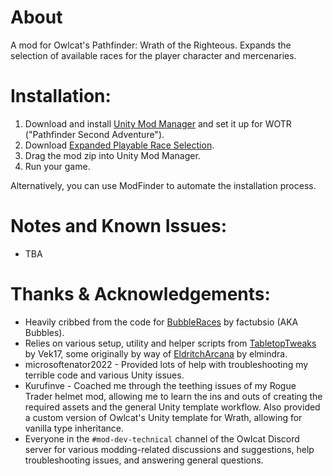 # About
A mod for Owlcat's Pathfinder: Wrath of the Righteous. Expands the selection of available races for the player character and mercenaries.

# Installation:
1. Download and install [Unity Mod Manager](https://www.nexusmods.com/site/mods/21) and set it up for WOTR ("Pathfinder Second Adventure").
1. Download [Expanded Playable Race Selection](https://github.com/DarthParametric/WOTR_Expanded_Playable_Race_Selection/releases/latest).
1. Drag the mod zip into Unity Mod Manager.
1. Run your game.

Alternatively, you can use ModFinder to automate the installation process.

# Notes and Known Issues:
- TBA

# Thanks & Acknowledgements:
- Heavily cribbed from the code for [BubbleRaces](https://github.com/xADDBx/FileSharing/blob/8e043545d0631a8a30369024c07c31d0ac80f08d/BubbleRaces.zip) by factubsio (AKA Bubbles).
- Relies on various setup, utility and helper scripts from [TabletopTweaks](https://github.com/Vek17/TabletopTweaks-Core) by Vek17, some originally by way of [EldritchArcana](https://github.com/elmindra/pathfinder-mods) by elmindra.
- microsoftenator2022 - Provided lots of help with troubleshooting my terrible code and various Unity issues.
- Kurufinve - Coached me through the teething issues of my Rogue Trader helmet mod, allowing me to learn the ins and outs of creating the required assets and the general Unity template workflow. Also provided a custom version of Owlcat's Unity template for Wrath, allowing for vanilla type inheritance.
- Everyone in the `#mod-dev-technical` channel of the Owlcat Discord server for various modding-related discussions and suggestions, help troubleshooting issues, and answering general questions.

